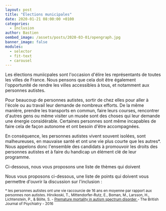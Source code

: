 ```yaml
---
layout: post
title: "Élections municipales"
date: 2020-01-21 08:00:00 +0100
categories:
  - Inclusion
author: Bastien
oembed_image: /assets/posts/2020-03-01/opengraph.jpg
banner_image: false
modules:
  - selector
  - fit-text
  - carousel
---
```


Les élections muniicpales sont l'occasion d'élire les représentants de toutes les villes de France.
Nous pensons que cela doit être également l'opportunité de rendre les villes accessibles à tous, et notamment aux personnes autistes.

Pour beaucoup de personnes autistes, sortir de chez elles pour aller à l'école ou au travail leur demande de nombreux efforts.
De la même manière, prendre les transports en commun, faire leurs courses, rencontrer d'autres gens ou même visiter un musée sont des choses qui leur demande une énergie considérable.
Certaines personnes sont même incapables de faire cela de façon autonome et ont besoin d'être accompagnées.

En conséquence, les personnes autistes vivent souvent isolées, sont malheureuses, en mauvaise santé et ont une vie plus courte que les autres*.
Nous appelons donc l'ensemble des candidats à promouvoir les droits des personnes autistes et à faire du handicap un élément clé de leur programme.

Ci-dessous, nous vous proposons une liste de thèmes qui doivent 

Nous vous proposons ci-dessous, une liste de points qui doivent vous permettre d'ouvrir la discussion sur l'inclusion :



<div class="center">
<amp-carousel width="600" height="700" layout="intrinsic" type="slides" class="white" id="carousel" on="slideChange: carousel-selector.toggle(index=event.index, value=true), carousel-preview.goToSlide(index=event.index)">
 <div class="slide">
  <a href="" target="_blank">
   <amp-img src="{{ site.resources_repository }}/monday-messages/95-meltdown/img.png" layout="intrinsic" width="600" height="600" alt="95"></amp-img>
  </a>
 </div>
</amp-carousel>


<amp-selector id="carousel-selector" on="select:carousel.goToSlide(index=event.targetOption)" layout="container">
 <amp-carousel id="carousel-preview" class="carousel-preview" height="128" layout="fixed-height" type="carousel">
  <amp-img option="0" selected src="{{ site.resources_repository }}/monday-messages/95-meltdown/img.png" width="128" height="128" alt="p95"></amp-img>
 </amp-carousel>
</amp-selector>
</div>


<small>
* les personnes autistes ont une vie raccourcie de 16 ans en moyenne par rapport aux personnes non autistes.
Hirvikoski, T., Mittendorfer-Rutz, E., Boman, M., Larsson, H., Lichtenstein, P., & Bölte, S. - <a href="https://www.cambridge.org/core/journals/the-british-journal-of-psychiatry/article/premature-mortality-in-autism-spectrum-disorder/4C9260DB64DFC29AF945D32D1C15E8F2">
Premature mortality in autism spectrum disorder
</a> - The British Journal of Psychiatry - 2016
</small>


